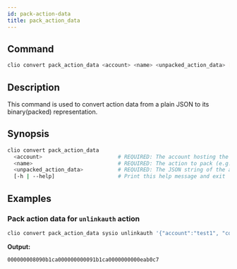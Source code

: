 ```yaml
---
id: pack-action-data
title: pack_action_data
---
```


## Command

```sh
clio convert pack_action_data <account> <name> <unpacked_action_data> [OPTIONS]
```

## Description

This command is used to convert action data from a plain JSON to its binary(packed) representation.

## Synopsis

```sh
clio convert pack_action_data
  <account>                        # REQUIRED: The account hosting the contract
  <name>                           # REQUIRED: The action to pack (e.g. "transfer")
  <unpacked_action_data>           # REQUIRED: The JSON string of the action's data
  [-h | --help]                    # Print this help message and exit
```

## Examples

### Pack action data for `unlinkauth` action

```sh
clio convert pack_action_data sysio unlinkauth '{"account":"test1", "code":"test2", "type":"sysio"}'
```

**Output:**

```console
000000008090b1ca000000000091b1ca0000000000eab0c7
```
